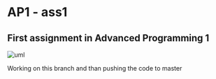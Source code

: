 # AP1 - ass1
## First assignment in Advanced Programming 1

![uml](https://user-images.githubusercontent.com/60852129/127763096-774055f8-1d05-4116-8427-4ddc2abf749f.png)

Working on this branch and than pushing the code to master
